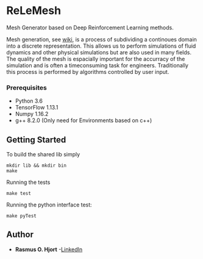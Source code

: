 # ReLeMesh 
Mesh Generator based on Deep Reinforcement Learning methods. 

Mesh generation, see [wiki](https://en.wikipedia.org/wiki/Mesh_generation), is a process of subdividing a continoues domain into a discrete representation. 
This allows us to perform simulations of fluid dynamics and other physical simulations but are also used in many fields. 
The quality of the mesh is espacially important for the accurracy of the simulation and is often a timeconsuming task for engineers. 
Traditionally this process is performed by algorithms controlled by user input. 

### Prerequisites

* Python 3.6
* TensorFlow 1.13.1
* Numpy 1.16.2
* g++ 8.2.0 (Only need for Environments based on c++)

## Getting Started

To build the shared lib simply
```
mkdir lib && mkdir bin
make
```

Running the tests
```
make test
```

Running the python interface test:
```
make pyTest
```

## Author

* **Rasmus O. Hjort** -[LinkedIn](linkedin.com/in/rasmus-o-hjort-b8179289)
